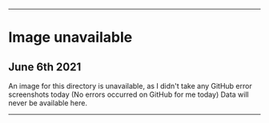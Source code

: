 
***

# Image unavailable

## June 6th 2021

An image for this directory is unavailable, as I didn't take any GitHub error screenshots today (No errors occurred on GitHub for me today) Data will never be available here.

***
